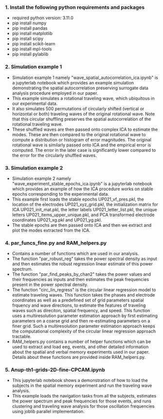 ### 1. Install the following python requirements and packages
- required python version: 3.11.0
- pip install numpy
- pip install pandas
- pip install matplotlib
- pip install scipy
- pip install scikit-learn
- pip install mpl-tools
- pip install pylablib

### 2. Simulation example 1
- Simulation example 1 namely "wave_spatial_autocorrelation_ica.ipynb" is a jupyterlab notebook which provides an example simulation demonstrating the spatial autocorrelation preserving surrogate data analysis procedure employed in our paper. 
- This example simulates a rotational traveling wave, which ubiquitous in our experimental data.
- It also simulates 500 permutations of circularly shifted (vertical or horizontal or both) traveling waves of the original rotational wave. Note that this circular shuffling preserves the spatial autocorrelation of the rotational traveling wave. 
- These shuffled waves are then passed onto complex ICA to estimate the modes. These are then compared to the original rotational wave to compute a distribution or histogram of error magnitudes. The original rotational wave is similarly passed onto ICA and the empirical error is computed. The error in the later case is significantly lower compared to the error for the circularly shuffled waves.

### 3. Simulation example 2
- Simulation example 2 namely "wave_experiment_stable_epochs_ica.ipynb" is a jupyterlab notebook which provides an example of how the ICA procedure works on stable epochs corresponding to the experimental data. 
- This example first loads the stable epochs UP021_vf_pres.pkl, the location of the electrodes UP021_xyz_grid.pkl, the initialization matrix for ICA UP021_init_mat.pkl, the letter labels UP021_letter_list.pkl, the unique letters UP021_items_upper_unique.pkl, and PCA transformed electrode coordinates UP021_xg.pkl and UP021_yg.pkl.  
- The stable epochs are then passed onto ICA and then we extract and plot the modes extracted from the ICA. 

### 4. par_funcs_fine.py and RAM_helpers.py
- Contains a number of functions which are used in our analysis.
- The function "par_robust_reg" takes the power spectral density as input and then estimates the robust regression linear estimate of this power spectrum. 
- The function "par_find_peaks_by_chan2" takes the power values and their frequencies as inputs and then estimates the peak frequencies present in the power spectral density. 
- The function "circ_lin_regress" is the circular linear regression model to estimate traveling waves. This function takes the phases and electrode coordinates as well as a predefined set of grid parameters spatial frquency and wave directions, to estimate the features of traveling waves such as direciton, spatial frequency, and speed. This function uses a multiresolution parameter estimation approach by first estimating parameters on a coarse grid and then re-estimating parameters on a finer grid. Such a multiresolution parameter estimation approach keeps the computational complexity of the circular linear regression approach tractable.
- RAM_helpers.py contains a number of helper functions which can be used to extract and load eeg, events, and other detailed information about the spatial and verbal memory experiments used in our paper. Details about these functions are provided inside RAM_helpers.py.

### 5. Anup-th1-grids-2D-fine-CPCAM.ipynb 
- This jupyterlab notebook shows a demonstration of how to load the subjects in the spatial memory experiment and run the traveling wave analysis.
- This example loads the navigation tasks from all the subjects, estimates the power spectrum and peak frequencies for those events, and runs clustering and traveling wave analysis for those oscillation frequencies using joblib parallel implementation. 

  
